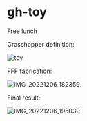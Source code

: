 # gh-toy
Free lunch

Grasshopper definition:

![toy](https://user-images.githubusercontent.com/85460283/205684096-9ef41885-20c4-453b-8026-63b473138782.gif)

FFF fabrication:

![IMG_20221206_182359](https://user-images.githubusercontent.com/85460283/205974125-e4f6b710-e9af-402c-b94c-0c0ea62186b4.jpg)


Final result:

![IMG_20221206_195039](https://user-images.githubusercontent.com/85460283/205974177-2273f59a-137c-42c9-83d0-0a03006b24b8.jpg)


